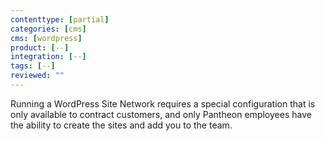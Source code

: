```yaml
---
contenttype: [partial]
categories: [cms]
cms: [wordpress]
product: [--]
integration: [--]
tags: [--]
reviewed: ""
---
```


<Alert title="Note" type="info">

Running a WordPress Site Network requires a special configuration that is only available to contract customers, and only Pantheon employees have the ability to create the sites and add you to the team.

</Alert >

